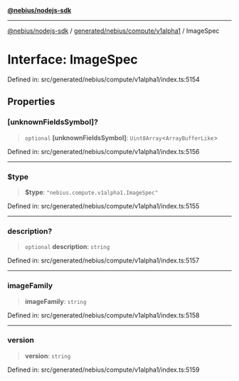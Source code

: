 [**@nebius/nodejs-sdk**](../../../../../README.md)

---

[@nebius/nodejs-sdk](../../../../../README.md) / [generated/nebius/compute/v1alpha1](../README.md) / ImageSpec

# Interface: ImageSpec

Defined in: src/generated/nebius/compute/v1alpha1/index.ts:5154

## Properties

### \[unknownFieldsSymbol\]?

> `optional` **\[unknownFieldsSymbol\]**: `Uint8Array`\<`ArrayBufferLike`\>

Defined in: src/generated/nebius/compute/v1alpha1/index.ts:5156

---

### $type

> **$type**: `"nebius.compute.v1alpha1.ImageSpec"`

Defined in: src/generated/nebius/compute/v1alpha1/index.ts:5155

---

### description?

> `optional` **description**: `string`

Defined in: src/generated/nebius/compute/v1alpha1/index.ts:5157

---

### imageFamily

> **imageFamily**: `string`

Defined in: src/generated/nebius/compute/v1alpha1/index.ts:5158

---

### version

> **version**: `string`

Defined in: src/generated/nebius/compute/v1alpha1/index.ts:5159
